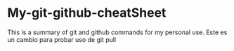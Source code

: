 # My-git-github-cheatSheet
This is a summary of git and github commands for my personal use.
Este es un cambio para probar
uso de git pull
